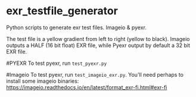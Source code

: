 # exr_testfile_generator
Python scripts to generate exr test files. Imageio &amp; pyexr.

The test file is a yellow gradient from left to right (yellow to black).
Imageio outputs a HALF (16 bit float) EXR file, while Pyexr output by default a 32 bit EXR file.

#PYEXR
To test pyexr, run `test_pyexr.py`

#Imageio
To test pyexr, run `test_imageio_exr.py`.
You'll need perhaps to install some imageio binaries: <https://imageio.readthedocs.io/en/latest/format_exr-fi.html#exr-fi>